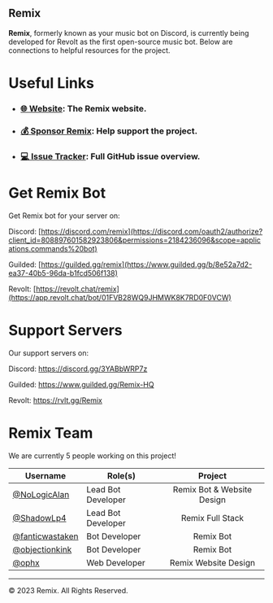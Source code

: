 ## Remix

**Remix**, formerly known as your music bot on Discord, is currently being developed for Revolt as the first open-source music bot. Below are connections to helpful resources for the project.

# Useful Links

- ### [🌐 Website](https://remix.fairuse.org): The Remix website.
- ### [💰 Sponsor Remix](https://github.com/sponsors/remix-bot): Help support the project.
- ### [💻 Issue Tracker](https://github.com/orgs/remix-bot/projects/1/views/1): Full GitHub issue overview.

# Get Remix Bot

Get Remix bot for your server on:

Discord: [https://discord.com/remix](https://discord.com/oauth2/authorize?client_id=808897601582923806&permissions=2184236096&scope=applications.commands%20bot)

Guilded: [https://guilded.gg/remix](https://www.guilded.gg/b/8e52a7d2-ea37-40b5-96da-b1fcd506f138)

Revolt: [https://revolt.chat/remix](https://app.revolt.chat/bot/01FVB28WQ9JHMWK8K7RD0F0VCW)

# Support Servers

Our support servers on:

Discord: https://discord.gg/3YABbWRP7z

Guilded: https://www.guilded.gg/Remix-HQ

Revolt: https://rvlt.gg/Remix

# Remix Team

We are currently 5 people working on this project!

|Username|Role(s)|Project|
|---|---|:-:|
|[@NoLogicAlan](https://github.com/NoLogicAlan)|Lead Bot Developer|Remix Bot & Website Design|
|[@ShadowLp4](https://github.com/ShadowLp174)|Lead Bot Developer|Remix Full Stack|
|[@fanticwastaken](https://github.com/fanticwastaken)|Bot Developer|Remix Bot|
|[@objectionkink](https://github.com/objectionkink)|Bot Developer|Remix Bot|
|[@ophx](https://github.com/ophx)|Web Developer|Remix Website Design|

---

&copy; 2023 Remix. All Rights Reserved.
